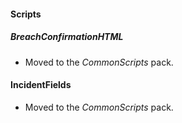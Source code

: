 #### Scripts
##### BreachConfirmationHTML
- Moved to the *CommonScripts* pack.

#### IncidentFields
- Moved to the *CommonScripts* pack.